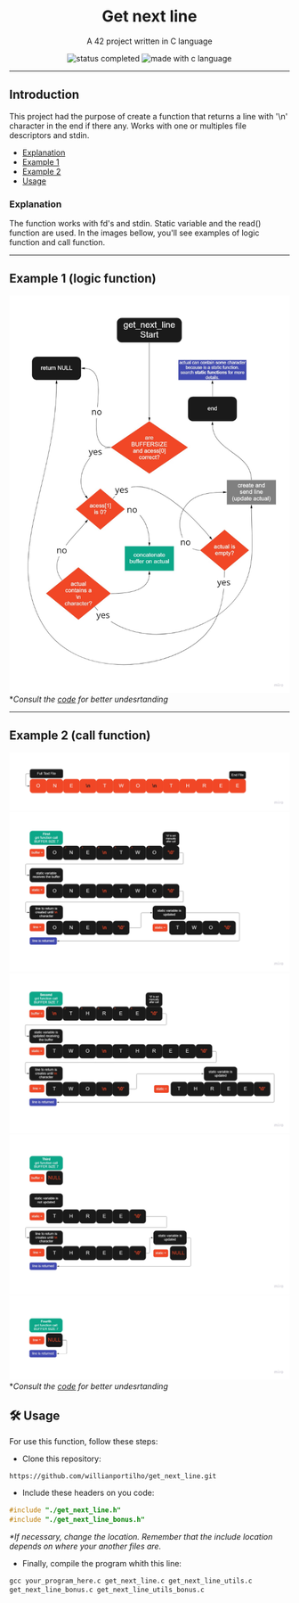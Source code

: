 <h1 align="center"> Get next line </h1>

<p align="center"> A 42 project written in C language</p>

<p align="center">
  <img alt="status completed" src="https://img.shields.io/badge/STATUS-COMPLETED-green">
  <img alt="made with c language" src="https://img.shields.io/badge/MADE%20WITH-C-blue">
</p>

---

## Introduction

<p> This project had the purpose of create a function that returns a line with '\n' character in the end if there any. Works with one or multiples file descriptors and stdin. </p>

- [Explanation](#Explanation)
- [Example 1](#example-1-logic-function)
- [Example 2](#example-2-call-function)
- [Usage](#%EF%B8%8F-usage)

### Explanation
The function works with fd's and stdin. Static variable and the read() function are used.
In the images bellow, you'll see examples of logic function and call function.

---

## Example 1 (logic function)
![logic function image](images/example_1.jpg)
*_Consult the [code](get_next_line.c) for better undesrtanding_

---

## Example 2 (call function)
![call function image_0](images/example_2_0.jpg)
![call function image_1](images/example_2_1.jpg)
![call function image_2](images/example_2_2.jpg)
![call function image_3](images/example_2_3.jpg)
![call function image_4](images/example_2_4.jpg)
*_Consult the [code](get_next_line.c) for better undesrtanding_

## 🛠️ Usage
<p> For use this function, follow these steps:</p>

- Clone this repository:
```
https://github.com/willianportilho/get_next_line.git
```

- Include these headers on you code:  
``` c
#include "./get_next_line.h"
#include "./get_next_line_bonus.h"
```
_*If necessary, change the location. Remember that the include location depends on where your another files are._  


- Finally, compile the program whith this line:  
```
gcc your_program_here.c get_next_line.c get_next_line_utils.c get_next_line_bonus.c get_next_line_utils_bonus.c
```
